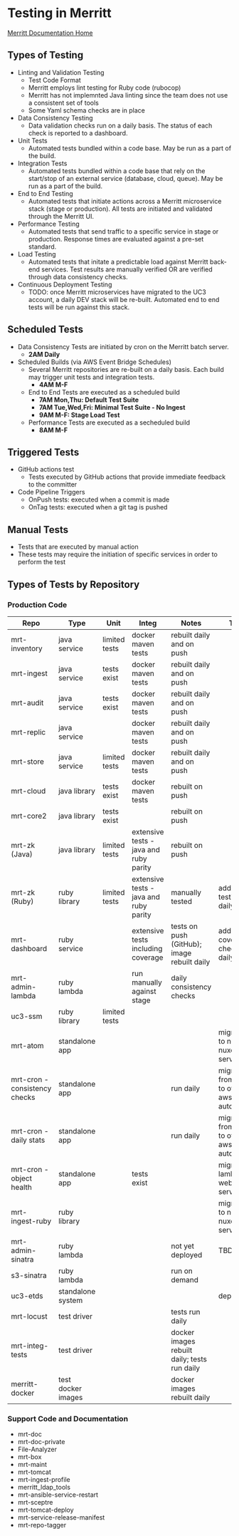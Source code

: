# Testing in Merritt

[Merritt Documentation Home](README.md)

## Types of Testing
- Linting and Validation Testing
  - Test Code Format
  - Merritt employs lint testing for Ruby code (rubocop)
  - Merritt has not implemnted Java linting since the team does not use a consistent set of tools
  - Some Yaml schema checks are in place 
- Data Consistency Testing
  - Data validation checks run on a daily basis.  The status of each check is reported to a dashboard. 
- Unit Tests
  - Automated tests bundled within a code base.  May be run as a part of the build. 
- Integration Tests
  - Automated tests bundled within a code base that rely on the start/stop of an external service (database, cloud, queue).  May be run as a part of the build. 
- End to End Testing
  - Automated tests that initiate actions across a Merritt microservice stack (stage or production).  All tests are initiated and validated through the Merritt UI.
- Performance Testing
  - Automated tests that send traffic to a specific service in stage or production.  Response times are evaluated against a pre-set standard.
- Load Testing
  - Automated tests that initate a predictable load against Merritt back-end services.  Test results are manually verified OR are verified through data consistency checks.
- Continuous Deployment Testing
  - TODO: once Merritt microservices have migrated to the UC3 account, a daily DEV stack will be re-built.  Automated end to end tests will be run against this stack.
 
## Scheduled Tests
- Data Consistency Tests are initiated by cron on the Merritt batch server.
  - **2AM Daily** 
- Scheduled Builds (via AWS Event Bridge Schedules)
  - Several Merritt repositories are re-built on a daily basis.  Each build may trigger unit tests and integration tests.
    - **4AM M-F** 
  - End to End Tests are executed as a scheduled build
    - **7AM Mon,Thu: Default Test Suite** 
    - **7AM Tue,Wed,Fri: Minimal Test Suite - No Ingest**
    - **9AM M-F: Stage Load Test** 
  - Performance Tests are executed as a secheduled build
    - **8AM M-F** 
 
## Triggered Tests
- GitHub actions test
  - Tests executed by GitHub actions that provide immediate feedback to the committer
- Code Pipeline Triggers
  - OnPush tests: executed when a commit is made
  - OnTag tests: executed when a git tag is pushed
 
## Manual Tests
- Tests that are executed by manual action
- These tests may require the initiation of specific services in order to perform the test

## Types of Tests by Repository

### Production Code
|Repo|Type|Unit|Integ|Notes|Todo|
|-|-|-|-|-|-|
|mrt-inventory|java service|limited tests|docker maven tests|rebuilt daily and on push||
|mrt-ingest|java service|tests exist|docker maven tests|rebuilt daily and on push||
|mrt-audit|java service|tests exist|docker maven tests|rebuilt daily and on push||
|mrt-replic|java service||docker maven tests|rebuilt daily and on push||
|mrt-store|java service|limited tests|docker maven tests|rebuilt daily and on push||
|mrt-cloud|java library|tests exist|docker maven tests|rebuilt on push||
|mrt-core2|java library|tests exist||rebuilt on push||
|mrt-zk (Java)|java library|limited tests|extensive tests - java and ruby parity|rebuilt on push||
|mrt-zk (Ruby)|ruby library|limited tests|extensive tests - java and ruby parity|manually tested|add ruby testing to daily build|
|mrt-dashboard|ruby service||extensive tests including coverage|tests on push (GitHub); image rebuilt daily|add coverage checks to daily build|
|mrt-admin-lambda|ruby lambda||run manually against stage|daily consistency checks||
|uc3-ssm|ruby library|limited tests||||
|mrt-atom|standalone app||||migration to new nuxeo service|
|mrt-cron - consistency checks|standalone app|||run daily|migrate from ec2 to other aws automation|
|mrt-cron - daily stats|standalone app|||run daily|migrate from ec2 to other aws automation|
|mrt-cron - object health|standalone app||tests exist||migrate to lambda or web service|
|mrt-ingest-ruby|ruby library||||migration to new nuxeo service|
|mrt-admin-sinatra|ruby lambda|||not yet deployed|TBD|
|s3-sinatra|ruby lambda|||run on demand||
|uc3-etds|standalone system||||deprecated|
|mrt-locust|test driver|||tests run daily||
|mrt-integ-tests|test driver|||docker images rebuilt daily; tests run daily||
|merritt-docker|test docker images|||docker images rebuilt daily||

### Support Code and Documentation
- mrt-doc
- mrt-doc-private
- File-Analyzer
- mrt-box
- mrt-maint
- mrt-tomcat
- mrt-ingest-profile
- merritt_ldap_tools
- mrt-ansible-service-restart
- mrt-sceptre
- mrt-tomcat-deploy
- mrt-service-release-manifest
- mrt-repo-tagger

